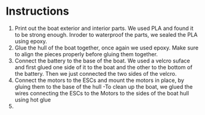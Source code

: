 # **Instructions**

1. Print out the boat exterior and interior parts. We used PLA and found it to be strong enough. Inroder to waterproof the parts, we sealed the PLA using epoxy.
2. Glue the hull of the boat together, once again we used epoxy. Make sure to align the pieces properly before gluing them together. 
3. Connect the battery to the base of the boat. We used a velcro suface and first glued one side of it to the boat and the other to the bottom of the battery. Then we just connected the two sides of the velcro. 
4. Connect the motors to the ESCs and mount the motors in place, by gluing them to the base of the hull
  -To clean up the boat, we glued the wires connecting the ESCs to the Motors to the sides of the boat hull using hot glue
5.
